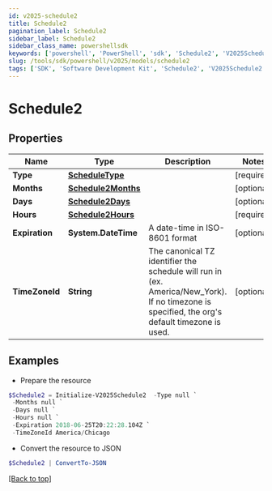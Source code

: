 ```yaml
---
id: v2025-schedule2
title: Schedule2
pagination_label: Schedule2
sidebar_label: Schedule2
sidebar_class_name: powershellsdk
keywords: ['powershell', 'PowerShell', 'sdk', 'Schedule2', 'V2025Schedule2']
slug: /tools/sdk/powershell/v2025/models/schedule2
tags: ['SDK', 'Software Development Kit', 'Schedule2', 'V2025Schedule2']
---
```


# Schedule2

## Properties

| Name | Type | Description | Notes |
| --- | --- | --- | --- |
| **Type** | [**ScheduleType**](schedule-type) |  | [required] |
| **Months** | [**Schedule2Months**](schedule2-months) |  | [optional] |
| **Days** | [**Schedule2Days**](schedule2-days) |  | [optional] |
| **Hours** | [**Schedule2Hours**](schedule2-hours) |  | [required] |
| **Expiration** | **System.DateTime** | A date-time in ISO-8601 format | [optional] |
| **TimeZoneId** | **String** | The canonical TZ identifier the schedule will run in (ex. America/New_York). If no timezone is specified, the org's default timezone is used. | [optional] |

## Examples

- Prepare the resource

```powershell
$Schedule2 = Initialize-V2025Schedule2  -Type null `
 -Months null `
 -Days null `
 -Hours null `
 -Expiration 2018-06-25T20:22:28.104Z `
 -TimeZoneId America/Chicago
```

- Convert the resource to JSON

```powershell
$Schedule2 | ConvertTo-JSON
```

[[Back to top]](#)
